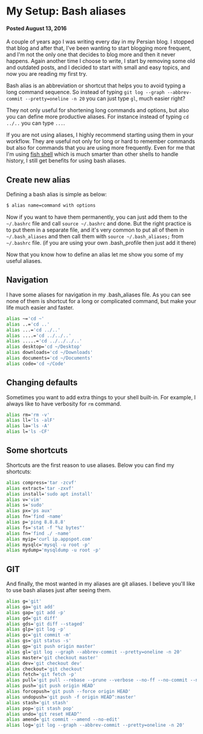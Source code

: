 # My Setup: Bash aliases
#### Posted August 13, 2016

A couple of years ago I was writing every day in my Persian blog. I stopped that blog and after that, I’ve been wanting to start blogging more frequent, and I'm not the only one that decides to blog more and then it never happens. Again another time I choose to write, I start by removing some old and outdated posts, and I decided to start with small and easy topics, and now you are reading my first try.

Bash alias is an abbreviation or shortcut that helps you to avoid typing a long command sequence. So instead of typing `git log --graph --abbrev-commit --pretty=oneline -n 20` you can just type `gl`, much easier right?

They not only useful for shortening long commands and options, but also you can define more productive aliases. For instance instead of typing `cd ../..` you can type `...`.

If you are not using aliases, I highly recommend starting using them in your workflow. They are useful not only for long or hard to remember commands but also for commands that you are using more frequently. Even for me that I'm using [fish shell](https://fishshell.com) which is much smarter than other shells to handle history, I still get benefits for using bash aliases.

## Create new alias

Defining a bash alias is simple as below:

```bash
$ alias name=command with options
```

Now if you want to have them permanently, you can just add them to the `~/.bashrc` file and call `source ~/.bashrc` and done. But the right practice is to put them in a separate file, and it's very common to put all of them in `~/.bash_aliases` and then call them with `source ~/.bash_aliases;` from `~/.bashrc` file. (if you are using your own .bash_profile then just add it there)

Now that you know how to define an alias let me show you some of my useful aliases.

## Navigation
I have some aliases for navigation in my .bash_aliases file. As you can see none of them is shortcut for a long or complicated command, but make your life much easier and faster.

```bash
alias ~='cd ~'
alias ..='cd ..'
alias ...='cd ../..'
alias ....='cd ../../..'
alias .....='cd ../../../..'
alias desktop='cd ~/Desktop'
alias downloads='cd ~/Downloads'
alias documents='cd ~/Documents'
alias code='cd ~/Code'
```

## Changing defaults

Sometimes you want to add extra things to your shell built-in. For example, I always like to have verbosity for `rm` command.

```bash
alias rm='rm -v'
alias ll='ls -alF'
alias la='ls -A'
alias l='ls -CF'
```

## Some shortcuts

Shortcuts are the first reason to use aliases. Below you can find my shortcuts:

```bash
alias compress='tar -zcvf'
alias extract='tar -zxvf'
alias install='sudo apt install'
alias v='vim'
alias s='sudo'
alias px='ps aux'
alias fn='find -name'
alias p='ping 8.8.8.8'
alias fs='stat -f "%z bytes"'
alias fn='find ./ -name'
alias myip='curl ip.appspot.com'
alias mysqlc='mysql -u root -p'
alias mydump='mysqldump -u root -p'
```

## GIT

And finally, the most wanted in my aliases are git aliases. I believe you'll like to use bash aliases just after seeing them.

```bash
alias g='git'
alias ga='git add'
alias gap='git add -p'
alias gd='git diff'
alias gds='git diff --staged'
alias glp='git log -p'
alias gc='git commit -m'
alias gs='git status -s'
alias gp='git push origin master'
alias gl='git log --graph --abbrev-commit --pretty=oneline -n 20'
alias master='git checkout master'
alias dev='git checkout dev'
alias checkout='git checkout'
alias fetch='git fetch -p'
alias pull='git pull --rebase --prune --verbose --no-ff --no-commit --no-stat'
alias push='git push origin HEAD'
alias forcepush='git push --force origin HEAD'
alias undopush='git push -f origin HEAD^:master'
alias stash='git stash'
alias pop='git stash pop'
alias undo='git reset HEAD^'
alias amend='git commit --amend --no-edit'
alias log='git log --graph --abbrev-commit --pretty=oneline -n 20'
```
